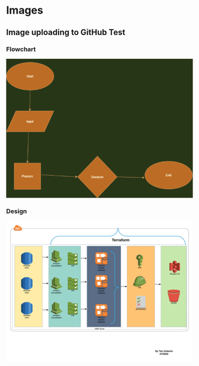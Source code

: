 # Images

## Image uploading to GitHub Test

### Flowchart

![](images/flowchart.png)

### Design

![](images/design.png)